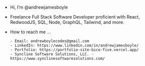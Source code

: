 - Hi, I’m @andrewjamesboyle
- Freelance Full Stack Software Developer proficient with React, RedwoodJS, SQL, Node, GraphQL, Tailwind, and more.
- How to reach me ...

      - Email: andrewboylecodes@gmail.com
      - LinkedIn: https://www.linkedin.com/in/andrewjamesboyle/
      - Portfolio: https://portfolio-site-bice-five.vercel.app/
      - Syncline Software Solutions, LLC. - https://www.synclinesoftwaresolutions.com/

<!---
andrewjamesboyle/andrewjamesboyle is a ✨ special ✨ repository because its `README.md` (this file) appears on your GitHub profile.
You can click the Preview link to take a look at your changes.
--->
